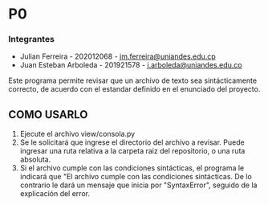 # P0 #

### Integrantes ###
* Julian Ferreira - 202012068 - jm.ferreira@uniandes.edu.cp
* Juan Esteban Arboleda - 201921578 - j.arboleda@uniandes.edu.co

Este programa permite revisar que un archivo de texto sea sintácticamente correcto, de acuerdo con el estandar definido en el enunciado del proyecto.

## COMO USARLO ##
1. Ejecute el archivo view/consola.py
2. Se le solicitará que ingrese el directorio del archivo a revisar. Puede ingresar una ruta relativa a la carpeta raiz del repositorio, o una ruta absoluta.
3. Si el archivo cumple con las condiciones sintácticas, el programa le indicará que "El archivo cumple con las condiciones sintácticas. De lo contrario le dará un mensaje que inicia por "SyntaxError", seguido de la explicación del error.